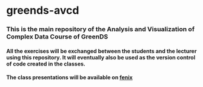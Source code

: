 # greends-avcd

### This is the main repository of the Analysis and Visualization of Complex Data Course of GreenDS
#### All the exercises will be exchanged between the students and the lecturer using this repository. It will eventually also be used as the version control of code created in the classes.

#### The class presentations will be available on [fenix](https://fenix.isa.ulisboa.pt/)
